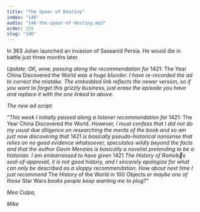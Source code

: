 ```yaml
---
title: "The Spear of Destiny"
index: "146"
audio: "146-the-spear-of-destiny.mp3"
order: 155
slug: "146"
---
```


In 363 Julian launched an invasion of Sassanid Persia. He would die in battle just three months later.



_Update: OK, wow, passing along the recommendation for_ 1421: The Year China Discovered the World _was a huge blunder. I have re-recorded the ad to correct the mistake. The embedded link reflects the newer version, so if you want to forget this grizzly business, just erase the episode you have and replace it with the one linked to above._

_The new ad script:_

_"This week I initially passed along a listener recommendation for_ 1421: The Year China Discovered the World. _However, I must confess that I did not do my usual due diligence on researching the merits of the book and so am just now discovering that_ 1421 _is basically pseudo-historical nonsense that relies on no good evidence whatsoever, speculates wildly beyond the facts and that the author Gavin Menzies is basically a novelist pretending to be a historian. I am embarrassed to have given_ 1421 _The History of Romebs seal-of-approval, it is not good history, and I sincerely apologize for what can only be described as a sloppy recommendation. How about next time I just recommend_ The History of the World in 100 Objects _or maybe one of those_ Star Wars _books people keep wanting me to plug?"_

_Mea Culpa,_

_Mike_
